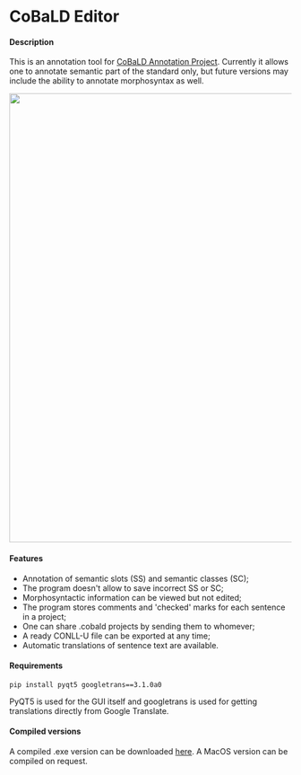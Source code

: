 # CoBaLD Editor

#### Description

This is an annotation tool for [CoBaLD Annotation Project](https://github.com/CobaldAnnotation). Currently it allows one to annotate semantic part of the standard only, but future versions may include the ability to annotate morphosyntax as well. 

<img src="https://github.com/fortvivlan/CoBaLDSemEditor/blob/main/img/main.jpg"  width="800">

#### Features

- Annotation of semantic slots (SS) and semantic classes (SC); 
- The program doesn't allow to save incorrect SS or SC;
- Morphosyntactic information can be viewed but not edited;
- The program stores comments and 'checked' marks for each sentence in a project;
- One can share .cobald projects by sending them to whomever;
- A ready CONLL-U file can be exported at any time;
- Automatic translations of sentence text are available.

#### Requirements

```
pip install pyqt5 googletrans==3.1.0a0
```

PyQT5 is used for the GUI itself and googletrans is used for getting translations directly from Google Translate.

#### Compiled versions

A compiled .exe version can be downloaded [here](https://drive.google.com/file/d/13StDOV0t6MR7R9lAMBCUhrGT9d8yj9Ga/view?usp=drive_link). A MacOS version can be compiled on request.


